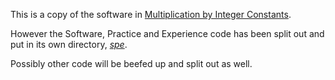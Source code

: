 This is a copy of the software in [Multiplication by Integer Constants](http://www.vinc17.net/research/mulbyconst/index.en.html#software).

However the Software, Practice and Experience code has been split out and put in its own directory, [_spe_](../spe86).

Possibly other code will be beefed up and split out as well.

